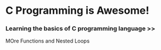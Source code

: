 # C Programming is Awesome!

### Learning the basics of C programming language >>
MOre Functions and Nested Loops
